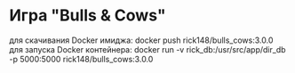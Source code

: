 <h1>Игра "Bulls & Cows"</h1> 

<p>
для скачивания Docker имиджа: docker push rick148/bulls_cows:3.0.0<br>
для запуска Docker контейнера: docker run -v rick_db:/usr/src/app/dir_db -p 5000:5000 rick148/bulls_cows:3.0.0
</p>
